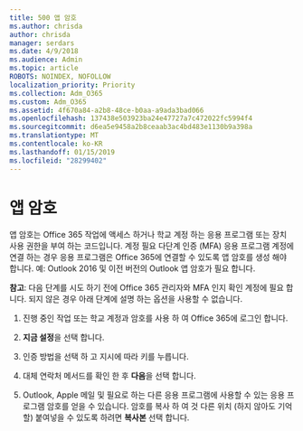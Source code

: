```yaml
---
title: 500 앱 암호
ms.author: chrisda
author: chrisda
manager: serdars
ms.date: 4/9/2018
ms.audience: Admin
ms.topic: article
ROBOTS: NOINDEX, NOFOLLOW
localization_priority: Priority
ms.collection: Adm_O365
ms.custom: Adm_O365
ms.assetid: 4f670a84-a2b8-48ce-b0aa-a9ada3bad066
ms.openlocfilehash: 137438e503923ba24e47727a7c472022fc5994f4
ms.sourcegitcommit: d6ea5e9458a2b8ceaab3ac4bd483e1130b9a398a
ms.translationtype: MT
ms.contentlocale: ko-KR
ms.lasthandoff: 01/15/2019
ms.locfileid: "28299402"
---
```

# <a name="app-passwords"></a>앱 암호

앱 암호는 Office 365 작업에 액세스 하거나 학교 계정 하는 응용 프로그램 또는 장치 사용 권한을 부여 하는 코드입니다. 계정 필요 다단계 인증 (MFA) 응용 프로그램 계정에 연결 하는 경우 응용 프로그램은 Office 365에 연결할 수 있도록 앱 암호를 생성 해야 합니다. 예: Outlook 2016 및 이전 버전의 Outlook 앱 암호가 필요 합니다.
  
 **참고**: 다음 단계를 시도 하기 전에 Office 365 관리자와 MFA 인지 확인 계정에 필요 합니다. 되지 않은 경우 아래 단계에 설명 하는 옵션을 사용할 수 없습니다.
  
1. 진행 중인 작업 또는 학교 계정과 암호를 사용 하 여 Office 365에 로그인 합니다.
    
2. **지금 설정**을 선택 합니다.
    
3. 인증 방법을 선택 하 고 지시에 따라 키를 누릅니다.
    
4. 대체 연락처 메서드를 확인 한 후 **다음**을 선택 합니다.
    
5. Outlook, Apple 메일 및 필요로 하는 다른 응용 프로그램에 사용할 수 있는 응용 프로그램 암호를 얻을 수 있습니다. 암호를 복사 하 여 것 다른 위치 (하지 않아도 기억할) 붙여넣을 수 있도록 하려면 **복사본** 선택 합니다. 
    

